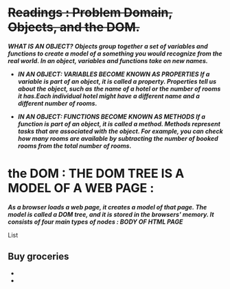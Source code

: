 # ~~Readings : Problem Domain, Objects, and the DOM.~~

***WHAT IS AN OBJECT?***
***Objects group together a set of variables and functions to create a model 
of a something you would recognize from the real world. In an object, 
variables and functions take on new names.***

* ***IN AN OBJECT: VARIABLES BECOME KNOWN AS PROPERTIES If a variable is part of an object, it is called a property. Properties tell us about the object, such as*** 
***the name of a hotel or the number of rooms it has.Each individual hotel might have a different name and a different number of rooms.***

* ***IN AN OBJECT: FUNCTIONS BECOME KNOWN AS METHODS If a function is part of an object, it is called a method. Methods represent tasks that are associated with*** 
***the object. For example, you can check how many rooms are available by subtracting the number of booked rooms from the total number of rooms.***

# the DOM : THE DOM TREE IS A MODEL OF A WEB PAGE :
***As a browser loads a web page, it creates a model of that page. 
The model is called a DOM tree, and it is stored in the browsers' memory. 
It consists of four main types of nodes :
BODY OF HTML PAGE***
<html> 
<body> 
<di v id="page"> 
<hl id="header">List</hl> 
<h2>Buy groceries</h2> 
<ul > 
<li id="" class=""><em></em></li> 
<li id="" class=""></l i> 
<l i id="" class=""></l i > 
<l i id=""></l i> 
</ ul > 
<script src="js/l i st.js "></scri pt> 
</ div> 
</ body> 
</ html > 

***1.THE DOCUMENT NODE :
When you access any element, attribute, or text 
node, you navigate to it via the document node. It is 
the starting point for all visits to the DOM tree.***

***2.ELEMENT NODES :
HTML elements describe the structure of an HTML 
page. The-<-hl> - <-h6> elements describe what 
parts are headings; the <-p-> tags indicate where 
paragraphs of text start and finish.
To access the DOM tree, you start by looking for 
elements. Once you find the element you want, then 
you can access its text and attribute nodes if you 
want to. This is why you start by learning methods 
that allow you to access element nodes, before 
learning to access and alter text or attributes.***

***3.ATTRIBUTE NODES  
Attribute nodes are not children of the element that 
carries them; they are part of that element. Once 
you access an element, there are specific JavaScript 
methods and properties to read or change that 
element's attributes. For example, it is common to 
change the values of cl ass attributes to trigger new 
CSS rules that affect their presentation.***

***4.TEXT NODES 
Text nodes cannot have children. If an element 
contains text and another child element, the child 
element is not a child of the text node but rather 
a child of the containing element. (See the <-em> 
element on the first <-i> item. This illustrates how 
the text node is always a new branch of the DOM 
tree, and no further branches come off of it. 

# WORKING WITH THE DOM TREE 
***Accessing and updating the DOM tree involves two steps: 
1: Locate the node that represents the element you want to work with. 
2: Use its text content, child elements, and attributes.*** 

### summary :
***1.the browser represents the page using a DOM tree. 
2.DOM trees have four types of nodes: document nodes, 
element nodes, attribute nodes, and text nodes. 
3.You can select element nodes by their id or cl ass 
attributes, by tag name, or using CSS selector syntax. 
4.Whenever a DOM query can return more than one 
node, it will always return a Nadel list. 
5.From an element node, you can access and update its 
content using properties such as textContent and 
innerHTML or using DOM manipulation techniques. 
6.An element node can contain multiple text nodes and 
child elements that are siblings of each other.*** 
